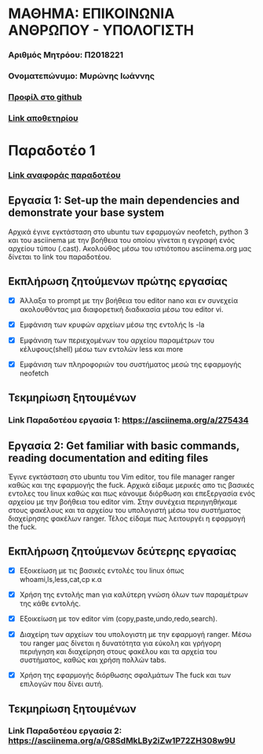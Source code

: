 # ΜΑΘΗΜΑ: ΕΠΙΚΟΙΝΩΝΙΑ ΑΝΘΡΩΠΟΥ - ΥΠΟΛΟΓΙΣΤΗ
### Αριθμός Μητρόου: Π2018221
### Ονοματεπώνυμο: Μυρώνης Ιωάννης
### [Προφίλ στο github](https://github.com/p18myro 'Προφίλ στο github')
### [Link αποθετηρίου](https://github.com/p18myro/hci 'Link αποθετηρίου ')  

# Παραδοτέο 1

### [Link αναφοράς παραδοτέου]( https://github.com/p18myro/hci/tree/2018221/projects/2018221 'Link αναφοράς παραδοτέου')


## Εργασία 1: Set-up the main dependencies and demonstrate your base system 

  Αρχικά έγινε εγκτάσταση στο ubuntu των εφαρμογών neofetch, python 3 και του asciinema με την βοήθεια του οποίου γίνεται η εγγραφή ενός αρχείου τύπου (.cast). Ακολούθος μέσω του ιστιότοπου asciinema.org μας δίνεται το link του παραδοτέου.  

## Εκπλήρωση ζητούμενων πρώτης εργασίας

* [x] Άλλαξα το prompt με την βοήθεια του editor nano και εν συνεχεία ακολουθόντας μια διαφορετική διαδικασία μέσω του editor vi.

* [x] Εμφάνιση των κρυφών αρχείων μέσω της εντολής ls -la

* [x] Εμφάνιση των περιεχομένων του αρχείου παραμέτρων του κέλυφους(shell) μέσω των εντολών less και more

* [x] Εμφάνιση των πληροφοριών του συστήματος μεσώ της εφαρμογής neofetch 

## Τεκμηρίωση ξητουμένων

### Link Παραδοτέου εργασία 1: https://asciinema.org/a/275434



## Εργασία 2: Get familiar with basic commands, reading documentation and editing files

Έγινε εγκτάσταση στο ubuntu του Vim editor, του file manager ranger καθώς και της εφαρμογής the fuck. Αρχικά είδαμε μερικές απο τις βασικές εντολες του linux καθώς και πως κάνουμε διόρθωση και επεξεργασία ενός αρχείου με την βοήθεια του editor vim. Στην συνέχεια περιηγηθήκαμε στους φακέλους και τα αρχείου του υπολογιστή μέσω του συστήματος διαχείρησης φακέλων ranger. Τέλος είδαμε πως λειτουργέι η εφαρμογή the fuck.

## Εκπλήρωση ζητούμενων δεύτερης εργασίας

* [x] Εξοικείωση με τις βασικές εντολές του linux όπως whoami,ls,less,cat,cp κ.α

* [x] Χρήση της εντολής man για καλύτερη γνώση όλων των παραμέτρων της κάθε εντολής.

* [x] Εξοικείωση με τον editor vim (copy,paste,undo,redo,search).

* [x] Διαχείρη των αρχείων του υπολογιστη με την εφαρμογή ranger. Μέσω του ranger μας δίνεται η δυνατότητα για εύκολη και γρήγορη περιήγηση  και διαχείρηση στους φακέλου και τα αρχεία του συστήματος, καθώς και χρήση πολλών tabs.  

* [x] Χρήση της εφαρμογής διόρθωσης σφαλμάτων The fuck και των επιλογών που δίνει αυτή.

## Τεκμηρίωση ξητουμένων

### Link Παραδοτέου εργασία 2: https://asciinema.org/a/G8SdMkLBy2iZw1P72ZH308w9U

